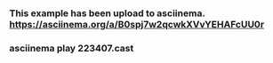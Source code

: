 ### This example has been upload to asciinema.   https://asciinema.org/a/B0spj7w2qcwkXVvYEHAFcUU0r
### asciinema play 223407.cast

